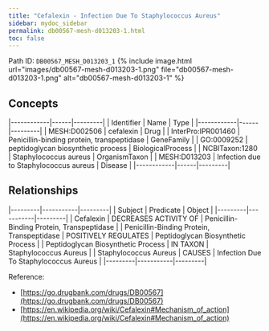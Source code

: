 ```yaml
---
title: "Cefalexin - Infection Due To Staphylococcus Aureus"
sidebar: mydoc_sidebar
permalink: db00567-mesh-d013203-1.html
toc: false 
---
```



Path ID: `DB00567_MESH_D013203_1`
{% include image.html url="images/db00567-mesh-d013203-1.png" file="db00567-mesh-d013203-1.png" alt="db00567-mesh-d013203-1" %}

## Concepts

|------------|------|---------|
| Identifier | Name | Type    |
|------------|------|---------|
| MESH:D002506 | cefalexin | Drug |
| InterPro:IPR001460 | Penicillin-binding protein, transpeptidase | GeneFamily |
| GO:0009252 | peptidoglycan biosynthetic process | BiologicalProcess |
| NCBITaxon:1280 | Staphylococcus aureus | OrganismTaxon |
| MESH:D013203 | Infection due to Staphylococcus aureus | Disease |
|------------|------|---------|

## Relationships

|---------|-----------|---------|
| Subject | Predicate | Object  |
|---------|-----------|---------|
| Cefalexin | DECREASES ACTIVITY OF | Penicillin-Binding Protein, Transpeptidase |
| Penicillin-Binding Protein, Transpeptidase | POSITIVELY REGULATES | Peptidoglycan Biosynthetic Process |
| Peptidoglycan Biosynthetic Process | IN TAXON | Staphylococcus Aureus |
| Staphylococcus Aureus | CAUSES | Infection Due To Staphylococcus Aureus |
|---------|-----------|---------|

Reference: 
  - [https://go.drugbank.com/drugs/DB00567](https://go.drugbank.com/drugs/DB00567)
  - [https://en.wikipedia.org/wiki/Cefalexin#Mechanism_of_action](https://en.wikipedia.org/wiki/Cefalexin#Mechanism_of_action)
